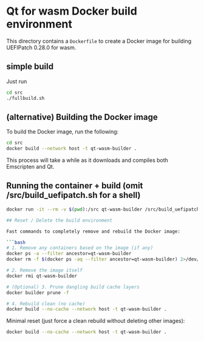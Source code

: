 # Qt for wasm Docker build environment

This directory contains a `Dockerfile` to create a Docker image for building UEFIPatch 0.28.0 for wasm.

## simple build

Just run 
```bash
cd src
./fullbuild.sh
```

## (alternative) Building the Docker image

To build the Docker image, run the following:

```bash
cd src
docker build --network host -t qt-wasm-builder .
```

This process will take a while as it downloads and compiles both Emscripten and Qt.

## Running the container + build (omit /src/build_uefipatch.sh for a shell)

```bash
docker run -it --rm -v $(pwd):/src qt-wasm-builder /src/build_uefipatch.sh

## Reset / Delete the build environment

Fast commands to completely remove and rebuild the Docker image:

```bash
# 1. Remove any containers based on the image (if any)
docker ps -a --filter ancestor=qt-wasm-builder
docker rm -f $(docker ps -aq --filter ancestor=qt-wasm-builder) 2>/dev/null

# 2. Remove the image itself
docker rmi qt-wasm-builder

# (Optional) 3. Prune dangling build cache layers
docker builder prune -f

# 4. Rebuild clean (no cache)
docker build --no-cache --network host -t qt-wasm-builder .
```

Minimal reset (just force a clean rebuild without deleting other images):

```bash
docker build --no-cache --network host -t qt-wasm-builder .
```